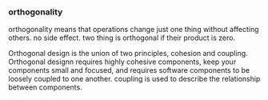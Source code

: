 ### orthogonality
orthogonality means that operations change just one thing without affecting others. no side effect. two thing is orthogonal if their product is zero.

Orthogonal design is the union of two principles, cohesion and coupling.
Orthogonal designn requires highly cohesive components, keep your components small and focused, and requires software components to be loosely coupled to one another.
coupling is used to describe the relationship between components.
